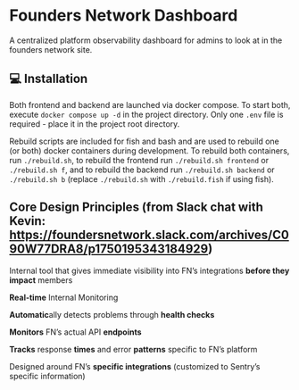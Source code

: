 # Founders Network Dashboard

A centralized platform observability dashboard for admins to look at in the founders network site.

## 💻 Installation

Both frontend and backend are launched via docker compose. To start both, execute `docker compose up -d` in the project directory. Only one `.env` file is required - place it in the project root directory.

Rebuild scripts are included for fish and bash and are used to rebuild one (or both) docker containers during development. To rebuild both containers, run `./rebuild.sh`, to rebuild the frontend run `./rebuild.sh frontend` or `./rebuild.sh f`, and to rebuild the backend run `./rebuild.sh backend` or `./rebuild.sh b` (replace `./rebuild.sh` with `./rebuild.fish` if using fish).


## Core Design Principles (from Slack chat with Kevin: https://foundersnetwork.slack.com/archives/C090W77DRA8/p1750195343184929)
Internal tool that gives immediate visibility into FN’s integrations **before they impact** members

**Real-time** Internal Monitoring

**Automatic**ally detects problems through **health checks**

**Monitors** FN’s actual API **endpoints**

**Tracks** response **times** and error **patterns** specific to FN’s platform

Designed around FN’s **specific integrations** (customized to Sentry’s specific information)
